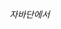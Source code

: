 ###### 자바단에서 <script>태그 지우기



`Pattern SCRIPTS = Pattern.compile("<script([^'\"]|\"[^\"]*\"|'[^']*')*?</script>",Pattern.DOTALL);`

`Matcher m;`

`m = SCRIPTS.matcher(data_string);`

`data_string = m.replaceAll("");`


출처: https://www.ince.co.kr/743 [무차별 대량 비난]
